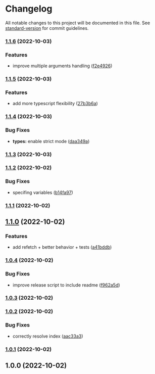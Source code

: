 # Changelog

All notable changes to this project will be documented in this file. See [standard-version](https://github.com/conventional-changelog/standard-version) for commit guidelines.

### [1.1.6](https://github.com/golota60/use-simple-async/compare/v1.1.5...v1.1.6) (2022-10-03)


### Features

* improve multiple arguments handling ([f2e4926](https://github.com/golota60/use-simple-async/commit/f2e492606394e3d38f5dccc34f44ddd5b13a2e55))

### [1.1.5](https://github.com/golota60/use-simple-async/compare/v1.1.4...v1.1.5) (2022-10-03)


### Features

* add more typescript flexibility ([27b3b6a](https://github.com/golota60/use-simple-async/commit/27b3b6a15b53cf94f6834b5e4e298d0ad645faf9))

### [1.1.4](https://github.com/golota60/use-simple-async/compare/v1.1.3...v1.1.4) (2022-10-03)


### Bug Fixes

* **types:** enable strict mode ([daa349a](https://github.com/golota60/use-simple-async/commit/daa349a25b02d89db8dff5c69e774fd6875ab3b1))

### [1.1.3](https://github.com/golota60/use-simple-async/compare/v1.1.2...v1.1.3) (2022-10-03)

### [1.1.2](https://github.com/golota60/use-simple-async/compare/v1.1.1...v1.1.2) (2022-10-02)


### Bug Fixes

* specifing variables ([b14fa97](https://github.com/golota60/use-simple-async/commit/b14fa97150270288f9eef6a089ebe71e2c58343d))

### [1.1.1](https://github.com/golota60/use-simple-async/compare/v1.1.0...v1.1.1) (2022-10-02)

## [1.1.0](https://github.com/golota60/use-simple-async/compare/v1.0.4...v1.1.0) (2022-10-02)


### Features

* add refetch + better behavior + tests ([a41bddb](https://github.com/golota60/use-simple-async/commit/a41bddb6c088575bbdada00d01c760df266133f9))

### [1.0.4](https://github.com/golota60/use-simple-async/compare/v1.0.3...v1.0.4) (2022-10-02)


### Bug Fixes

* improve release script to include readme ([f962a5d](https://github.com/golota60/use-simple-async/commit/f962a5dc61ef382ba8e3082cf6c0a08b733a1f28))

### [1.0.3](https://github.com/golota60/use-simple-async/compare/v1.0.2...v1.0.3) (2022-10-02)

### [1.0.2](https://github.com/golota60/use-simple-async/compare/v1.0.1...v1.0.2) (2022-10-02)


### Bug Fixes

* correctly resolve index ([aac33a3](https://github.com/golota60/use-simple-async/commit/aac33a35935b51e2f3160b59aa7cc9f7de083502))

### [1.0.1](https://github.com/golota60/use-simple-async/compare/v1.0.0...v1.0.1) (2022-10-02)

## 1.0.0 (2022-10-02)
